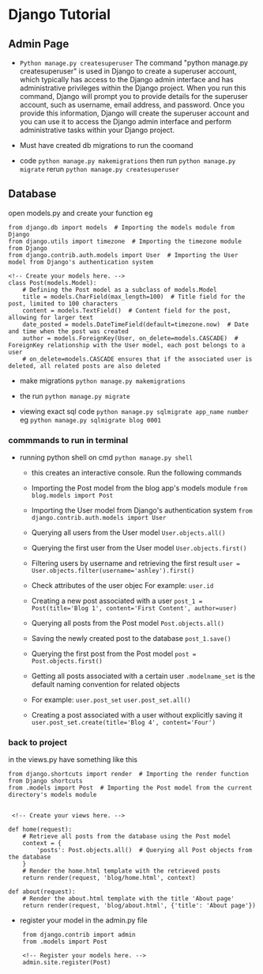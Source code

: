 # Django Tutorial

## Admin Page
- ```Python manage.py createsuperuser```
  The command "python manage.py createsuperuser" is used in Django to create a superuser account, which typically has access to the Django admin interface and has administrative privileges within the Django project.
  When you run this command, Django will prompt you to provide details for the superuser account, such as username, email address, and password. Once you provide this information, Django will create the superuser account and you can use it to access the Django admin interface and perform administrative tasks within your Django project.

- Must have created db migrations to run the coomand 
- code
  ```python manage.py makemigrations```
  then run
  ```python manage.py migrate```
  rerun
  ```python manage.py createsuperuser```

## Database
open models.py and create your function eg

```
from django.db import models  # Importing the models module from Django
from django.utils import timezone  # Importing the timezone module from Django
from django.contrib.auth.models import User  # Importing the User model from Django's authentication system

<!-- Create your models here. -->
class Post(models.Model):
    # Defining the Post model as a subclass of models.Model
    title = models.CharField(max_length=100)  # Title field for the post, limited to 100 characters
    content = models.TextField()  # Content field for the post, allowing for larger text
    date_posted = models.DateTimeField(default=timezone.now)  # Date and time when the post was created
    author = models.ForeignKey(User, on_delete=models.CASCADE)  # ForeignKey relationship with the User model, each post belongs to a user
    # on_delete=models.CASCADE ensures that if the associated user is deleted, all related posts are also deleted
```

- make migrations
  ```python manage.py makemigrations```
- the run
    ```python manage.py migrate```

- viewing exact sql code
```python manage.py sqlmigrate app_name number```
eg
```python manage.py sqlmigrate blog 0001```

### commmands to run in terminal
- running python shell on cmd
   ```python manage.py shell```

   - this creates an interactive console. Run the following commands
   - Importing the Post model from the blog app's models module 
    ```from blog.models import Post```

    - Importing the User model from Django's authentication system
    ```from django.contrib.auth.models import User```

    - Querying all users from the User model
    ```User.objects.all()```

    - Querying the first user from the User model 
    ```User.objects.first()```

    - Filtering users by username and retrieving the first result
    ```user = User.objects.filter(username='ashley').first()```

    - Check attributes of the user objec
        For example: ```user.id```

    - Creating a new post associated with a user
    ```post_1 = Post(title='Blog 1', content='First Content', author=user)```

    - Querying all posts from the Post model
    ```Post.objects.all()```

    - Saving the newly created post to the database
    ```post_1.save()```

    - Querying the first post from the Post model
    ```post = Post.objects.first()```

    - Getting all posts associated with a certain user
    ```.modelname_set``` is the default naming convention for related objects
    - For example: ```user.post_set```
    ```user.post_set.all()```

    - Creating a post associated with a user without explicitly saving it
    ```user.post_set.create(title='Blog 4', content='Four')```


### back to project
in the views.py have something like this

```
from django.shortcuts import render  # Importing the render function from Django shortcuts
from .models import Post  # Importing the Post model from the current directory's models module


 <!-- Create your views here. -->

def home(request):
    # Retrieve all posts from the database using the Post model
    context = {
        'posts': Post.objects.all()  # Querying all Post objects from the database
    }
    # Render the home.html template with the retrieved posts
    return render(request, 'blog/home.html', context)

def about(request):
    # Render the about.html template with the title 'About page'
    return render(request, 'blog/about.html', {'title': 'About page'})
```
- register your model in the admin.py file
```
    from django.contrib import admin
    from .models import Post

    <!-- Register your models here. -->
    admin.site.register(Post)
```
